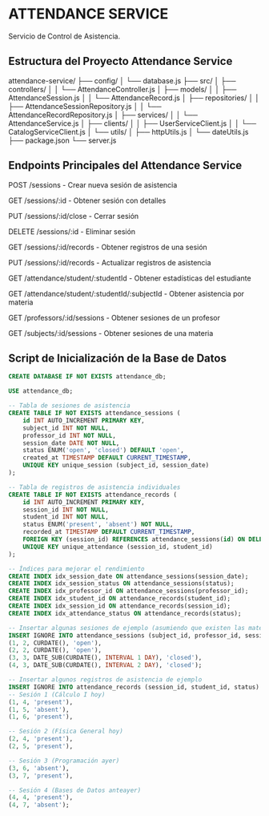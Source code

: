 # ATTENDANCE SERVICE
Servicio de Control de Asistencia.

## Estructura del Proyecto Attendance Service
attendance-service/
├── config/
│   └── database.js
├── src/
│   ├── controllers/
│   │   └── AttendanceController.js
│   ├── models/
│   │   ├── AttendanceSession.js
│   │   └── AttendanceRecord.js
│   ├── repositories/
│   │   ├── AttendanceSessionRepository.js
│   │   └── AttendanceRecordRepository.js
│   ├── services/
│   │   └── AttendanceService.js
│   ├── clients/
│   │   ├── UserServiceClient.js
│   │   └── CatalogServiceClient.js
│   └── utils/
│       ├── httpUtils.js
│       └── dateUtils.js
├── package.json
└── server.js

## Endpoints Principales del Attendance Service
POST /sessions - Crear nueva sesión de asistencia

GET /sessions/:id - Obtener sesión con detalles

PUT /sessions/:id/close - Cerrar sesión

DELETE /sessions/:id - Eliminar sesión

GET /sessions/:id/records - Obtener registros de una sesión

PUT /sessions/:id/records - Actualizar registros de asistencia

GET /attendance/student/:studentId - Obtener estadísticas del estudiante

GET /attendance/student/:studentId/:subjectId - Obtener asistencia por materia

GET /professors/:id/sessions - Obtener sesiones de un profesor

GET /subjects/:id/sessions - Obtener sesiones de una materia


## Script de Inicialización de la Base de Datos
```sql
CREATE DATABASE IF NOT EXISTS attendance_db;

USE attendance_db;

-- Tabla de sesiones de asistencia
CREATE TABLE IF NOT EXISTS attendance_sessions (
    id INT AUTO_INCREMENT PRIMARY KEY,
    subject_id INT NOT NULL,
    professor_id INT NOT NULL,
    session_date DATE NOT NULL,
    status ENUM('open', 'closed') DEFAULT 'open',
    created_at TIMESTAMP DEFAULT CURRENT_TIMESTAMP,
    UNIQUE KEY unique_session (subject_id, session_date)
);

-- Tabla de registros de asistencia individuales
CREATE TABLE IF NOT EXISTS attendance_records (
    id INT AUTO_INCREMENT PRIMARY KEY,
    session_id INT NOT NULL,
    student_id INT NOT NULL,
    status ENUM('present', 'absent') NOT NULL,
    recorded_at TIMESTAMP DEFAULT CURRENT_TIMESTAMP,
    FOREIGN KEY (session_id) REFERENCES attendance_sessions(id) ON DELETE CASCADE,
    UNIQUE KEY unique_attendance (session_id, student_id)
);

-- Índices para mejorar el rendimiento
CREATE INDEX idx_session_date ON attendance_sessions(session_date);
CREATE INDEX idx_session_status ON attendance_sessions(status);
CREATE INDEX idx_professor_id ON attendance_sessions(professor_id);
CREATE INDEX idx_student_id ON attendance_records(student_id);
CREATE INDEX idx_session_id ON attendance_records(session_id);
CREATE INDEX idx_attendance_status ON attendance_records(status);

-- Insertar algunas sesiones de ejemplo (asumiendo que existen las materias y usuarios)
INSERT IGNORE INTO attendance_sessions (subject_id, professor_id, session_date, status) VALUES
(1, 2, CURDATE(), 'open'),
(2, 2, CURDATE(), 'open'),
(3, 3, DATE_SUB(CURDATE(), INTERVAL 1 DAY), 'closed'),
(4, 3, DATE_SUB(CURDATE(), INTERVAL 2 DAY), 'closed');

-- Insertar algunos registros de asistencia de ejemplo
INSERT IGNORE INTO attendance_records (session_id, student_id, status) VALUES
-- Sesión 1 (Cálculo I hoy)
(1, 4, 'present'),
(1, 5, 'absent'),
(1, 6, 'present'),

-- Sesión 2 (Física General hoy)
(2, 4, 'present'),
(2, 5, 'present'),

-- Sesión 3 (Programación ayer)
(3, 6, 'absent'),
(3, 7, 'present'),

-- Sesión 4 (Bases de Datos anteayer)
(4, 4, 'present'),
(4, 7, 'absent');
```